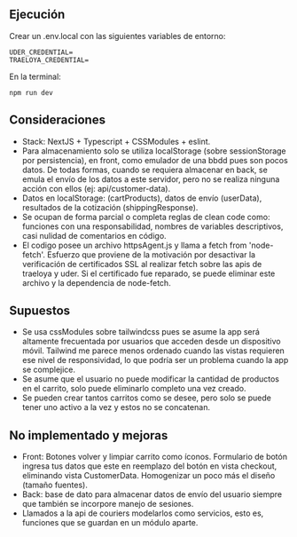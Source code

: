 ## Ejecución 

Crear un .env.local con las siguientes variables de entorno:

```
UDER_CREDENTIAL=
TRAELOYA_CREDENTIAL=
```

En la terminal:

```
npm run dev
```

## Consideraciones

- Stack: NextJS + Typescript + CSSModules + eslint.
- Para almacenamiento solo se utiliza localStorage (sobre sessionStorage por persistencia), en front, como emulador de una bbdd pues son pocos datos. De todas formas, cuando se requiera almacenar en back, se emula el envío de los datos a este servidor, pero no se realiza ninguna acción con ellos (ej: api/customer-data).
- Datos en localStorage: (cartProducts), datos de envío (userData), resultados de la cotización (shippingResponse).
- Se ocupan de forma parcial o completa reglas de clean code como: funciones con una responsabilidad, nombres de variables descriptivos, casi nulidad de comentarios en código.
- El codigo posee un archivo httpsAgent.js y llama a fetch from 'node-fetch'. Esfuerzo que proviene de la motivación por desactivar la verificación de certificados SSL al realizar fetch sobre las apis de traeloya y uder. Si el certificado fue reparado, se puede eliminar este archivo y la dependencia de node-fetch.


## Supuestos

- Se usa cssModules sobre tailwindcss pues se asume la app será altamente frecuentada por usuarios que acceden desde un dispositivo móvil. Tailwind me parece menos ordenado cuando las vistas requieren ese nivel de responsividad, lo que podría ser un problema cuando la app se complejice.
- Se asume que el usuario no puede modificar la cantidad de productos en el carrito, solo puede eliminarlo completo una vez creado.
- Se pueden crear tantos carritos como se desee, pero solo se puede tener uno activo a la vez y estos no se concatenan.


## No implementado y mejoras 

- Front: Botones volver y limpiar carrito como íconos. Formulario de botón ingresa tus datos que este en reemplazo del botón en vista checkout, eliminando vista CustomerData. Homogenizar un poco más el diseño (tamaño fuentes). 
- Back: base de dato para almacenar datos de envío del usuario siempre que también se incorpore manejo de sesiones.
- Llamados a la api de couriers modelarlos como servicios, esto es, funciones que se guardan en un módulo aparte.
